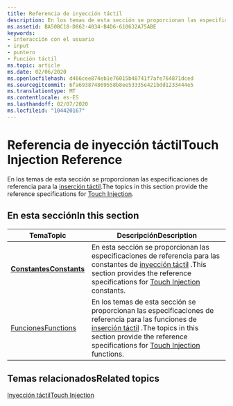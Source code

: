 ```yaml
---
title: Referencia de inyección táctil
description: En los temas de esta sección se proporcionan las especificaciones de referencia para la inserción táctil.
ms.assetid: BA50BC18-D862-4034-B4D6-610632A75ABE
keywords:
- interacción con el usuario
- input
- puntero
- Función táctil
ms.topic: article
ms.date: 02/06/2020
ms.openlocfilehash: d466cee874eb1e76015b48741f7afe764871dced
ms.sourcegitcommit: 6fa693874869558b8ee53335e421bdd1233444e5
ms.translationtype: MT
ms.contentlocale: es-ES
ms.lasthandoff: 02/07/2020
ms.locfileid: "104420167"
---
```

# <a name="touch-injection-reference"></a><span data-ttu-id="45911-107">Referencia de inyección táctil</span><span class="sxs-lookup"><span data-stu-id="45911-107">Touch Injection Reference</span></span>

<span data-ttu-id="45911-108">En los temas de esta sección se proporcionan las especificaciones de referencia para la [inserción táctil](touch-injection-portal.md).</span><span class="sxs-lookup"><span data-stu-id="45911-108">The topics in this section provide the reference specifications for [Touch Injection](touch-injection-portal.md).</span></span>

## <a name="in-this-section"></a><span data-ttu-id="45911-109">En esta sección</span><span class="sxs-lookup"><span data-stu-id="45911-109">In this section</span></span>

| <span data-ttu-id="45911-110">Tema</span><span class="sxs-lookup"><span data-stu-id="45911-110">Topic</span></span> | <span data-ttu-id="45911-111">Descripción</span><span class="sxs-lookup"><span data-stu-id="45911-111">Description</span></span> |
|---|---|
| [<span data-ttu-id="45911-112">**Constantes**</span><span class="sxs-lookup"><span data-stu-id="45911-112">**Constants**</span></span>](constants.md)<br/> | <span data-ttu-id="45911-113">En esta sección se proporcionan las especificaciones de referencia para las constantes de [inyección táctil](touch-injection-portal.md) .</span><span class="sxs-lookup"><span data-stu-id="45911-113">This section provides the reference specifications for [Touch Injection](touch-injection-portal.md) constants.</span></span><br/>              |
| [<span data-ttu-id="45911-114">Funciones</span><span class="sxs-lookup"><span data-stu-id="45911-114">Functions</span></span>](functions.md)<br/>     | <span data-ttu-id="45911-115">En los temas de esta sección se proporcionan las especificaciones de referencia para las funciones de [inserción táctil](touch-injection-portal.md) .</span><span class="sxs-lookup"><span data-stu-id="45911-115">The topics in this section provide the reference specifications for [Touch Injection](touch-injection-portal.md) functions.</span></span><br/> |

## <a name="related-topics"></a><span data-ttu-id="45911-116">Temas relacionados</span><span class="sxs-lookup"><span data-stu-id="45911-116">Related topics</span></span>

[<span data-ttu-id="45911-117">Inyección táctil</span><span class="sxs-lookup"><span data-stu-id="45911-117">Touch Injection</span></span>](touch-injection-portal.md)

